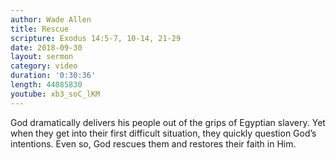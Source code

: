```yaml
---
author: Wade Allen
title: Rescue
scripture: Exodus 14:5-7, 10-14, 21-29
date: 2018-09-30
layout: sermon
category: video
duration: '0:30:36' 
length: 44085830
youtube: xb3_soC_lKM
---
```


God dramatically delivers his people out of the grips of Egyptian slavery. Yet when they get into their first difficult situation, they quickly question God’s intentions. Even so, God rescues them and restores their faith in Him.
